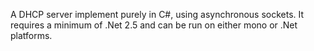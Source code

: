 A DHCP server implement purely in C#, using asynchronous sockets.  It requires a minimum of .Net 2.5 and can be run on either mono or .Net platforms.